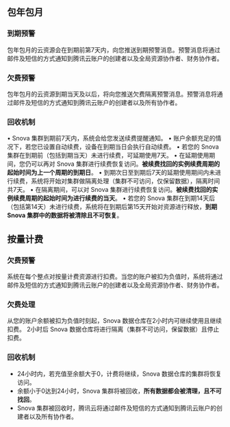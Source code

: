 

## 包年包月
### 到期预警
包年包月的云资源会在到期前第7天内，向您推送到期预警消息。预警消息将通过邮件及短信的方式通知到腾讯云账户的创建者以及全局资源协作者、财务协作者。

### 欠费预警
包年包月的云资源到期当天及以后，将向您推送欠费隔离预警消息。预警消息将通过邮件及短信的方式通知到腾讯云账户的创建者以及所有协作者。

### 回收机制
•	Snova 集群到期前7天内，系统会给您发送续费提醒通知。
•	账户余额充足的情况下，若您已设置自动续费，设备在到期当日会执行自动续费。
•	若您的 Snova 集群在到期前（包括到期当天）未进行续费，可延期使用7天。 
•	在延期使用期间，您仍可以再对 Snova 集群进行续费恢复访问。**被续费找回的实例续费周期的起始时间为上一个周期的到期日**。
•	到期次日至到期后7天的延期使用期间内未进行续费，系统将开始对集群做隔离处理（集群不可访问，仅保留数据），隔离时间共7天。
•	在隔离期间，可以对 Snova 集群进行续费恢复访问。**被续费找回的实例续费周期的起始时间为进行续费的当天**。
•	若您的 Snova 集群在到期14天后（包括第14天）未进行续费，系统将在到期后第15天开始对资源进行释放，**到期 Snova 集群中的数据将被清除且不可恢复**。


## 按量计费
### 欠费预警
系统在每个整点对按量计费资源进行扣费。当您的账户被扣为负值时，系统将通过邮件及短信的方式通知到腾讯云账户的创建者以及全局资源协作者、财务协作者。

### 欠费处理
从您的账户余额被扣为负值时刻起，Snova 数据仓库在2小时内可继续使用且继续扣费。
2小时后 Snova 数据仓库将进行隔离（集群不可访问，保留数据）且停止扣费。

### 回收机制
- 24小时内，若充值至余额大于0，计费将继续，Snova 数据仓库的集群将恢复访问。
- 余额小于0达到24小时，Snova 集群将被回收，**所有数据都会被清理，且不可找回**。
- Snova 集群被回收时，腾讯云将通过邮件及短信的方式通知到腾讯云账户的创建者以及所有协作者。



